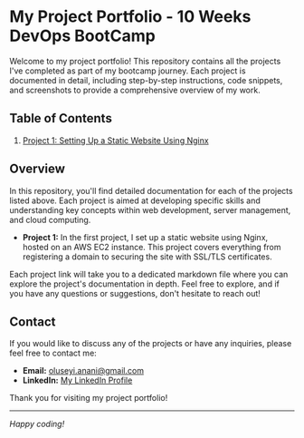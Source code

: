 # My Project Portfolio - 10 Weeks DevOps BootCamp

Welcome to my project portfolio! This repository contains all the projects I've completed as part of my bootcamp journey. Each project is documented in detail, including step-by-step instructions, code snippets, and screenshots to provide a comprehensive overview of my work.

## Table of Contents

1. [Project 1: Setting Up a Static Website Using Nginx](project-1.md)

## Overview

In this repository, you'll find detailed documentation for each of the projects listed above. Each project is aimed at developing specific skills and understanding key concepts within web development, server management, and cloud computing.

- **Project 1:** In the first project, I set up a static website using Nginx, hosted on an AWS EC2 instance. This project covers everything from registering a domain to securing the site with SSL/TLS certificates.

Each project link will take you to a dedicated markdown file where you can explore the project's documentation in depth. Feel free to explore, and if you have any questions or suggestions, don't hesitate to reach out!

## Contact

If you would like to discuss any of the projects or have any inquiries, please feel free to contact me:

- **Email:** [oluseyi.anani@gmail.com](mailto:oluseyi.anani@gmail.com)
- **LinkedIn:** [My LinkedIn Profile](https://www.linkedin.com/in/anasey)

Thank you for visiting my project portfolio!

---

*Happy coding!*
